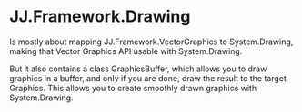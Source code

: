 ﻿# JJ.Framework.Drawing

Is mostly about mapping JJ.Framework.VectorGraphics to System.Drawing, making that Vector Graphics API usable with System.Drawing.

But it also contains a class GraphicsBuffer, which allows you to draw graphics in a buffer, and only if you are done, draw the result to the target Graphics. This allows you to create smoothly drawn graphics with System.Drawing.